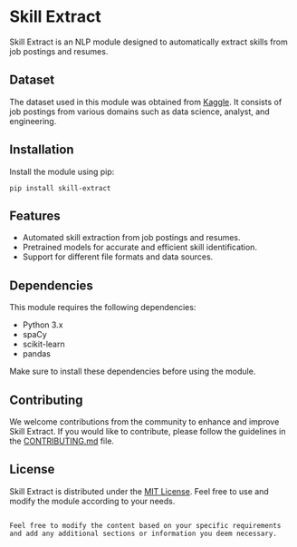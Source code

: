 
# Skill Extract

Skill Extract is an NLP module designed to automatically extract skills from job postings and resumes.

## Dataset

The dataset used in this module was obtained from [Kaggle](https://www.kaggle.com/datasets/elroyggj/indeed-dataset-data-scientistanalystengineer). It consists of job postings from various domains such as data science, analyst, and engineering.

## Installation

Install the module using pip:

```
pip install skill-extract
```

## Features

- Automated skill extraction from job postings and resumes.
- Pretrained models for accurate and efficient skill identification.
- Support for different file formats and data sources.

## Dependencies

This module requires the following dependencies:

- Python 3.x
- spaCy
- scikit-learn
- pandas

Make sure to install these dependencies before using the module.

## Contributing

We welcome contributions from the community to enhance and improve Skill Extract. If you would like to contribute, please follow the guidelines in the [CONTRIBUTING.md](CONTRIBUTING.md) file.

## License

Skill Extract is distributed under the [MIT License](LICENSE). Feel free to use and modify the module according to your needs.

```

Feel free to modify the content based on your specific requirements and add any additional sections or information you deem necessary.